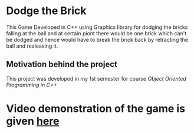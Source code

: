 # Dodge the Brick

This Game Developed in C++ using Graphics library for dodging the bricks falling at the ball and at certain piont there would be one brick which can't be dodged and hence would have to break the brick back by retracting the ball and realeasing it.
 
## Motivation behind the project
This project was developed in my 1st semester for course *Object Oriented Programming in C++*

# Video demonstration of the game is given [here]()
 
